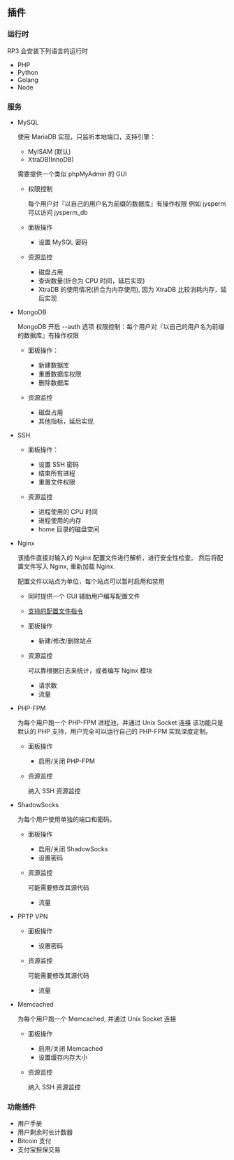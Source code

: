 ## 插件
### 运行时
RP3 会安装下列语言的运行时

* PHP
* Python
* Golang
* Node

### 服务

* MySQL

	使用 MariaDB 实现，只监听本地端口，支持引擎：

	* MyISAM (默认)
	* XtraDB(InnoDB)

	需要提供一个类似 phpMyAdmin 的 GUI

	* 权限控制

		每个用户对『以自己的用户名为前缀的数据库』有操作权限
		例如 jysperm 可以访问 jysperm_db

	* 面板操作

		* 设置 MySQL 密码

	* 资源监控

		* 磁盘占用
		* 查询数量(折合为 CPU 时间，延后实现)
		* XtraDB 的使用情况(折合为内存使用), 因为 XtraDB 比较消耗内存，延后实现


* MongoDB

	MongoDB 开启 --auth 选项
	权限控制：每个用户对『以自己的用户名为前缀的数据库』有操作权限

	* 面板操作：

		* 新建数据库
		* 重置数据库权限
		* 删除数据库

	* 资源监控

		* 磁盘占用
		* 其他指标，延后实现

* SSH

	* 面板操作：

		* 设置 SSH 密码
		* 结束所有进程
		* 重置文件权限

	* 资源监控

		* 进程使用的 CPU 时间
		* 进程使用的内存
		* home 目录的磁盘空间

* Nginx

	该插件直接对输入的 Nginx 配置文件进行解析，进行安全性检查。
	然后将配置文件写入 Nginx, 重新加载 Nginx.

	配置文件以站点为单位，每个站点可以暂时启用和禁用

	* 同时提供一个 GUI 辅助用户编写配置文件
	* [支持的配置文件指令](https://gist.github.com/jysperm/6479965)

	* 面板操作

		* 新建/修改/删除站点

	* 资源监控

		可以靠根据日志来统计，或者编写 Nginx 模块

		* 请求数
		* 流量

* PHP-FPM

	为每个用户跑一个 PHP-FPM 进程池，并通过 Unix Socket 连接
	该功能只是默认的 PHP 支持，用户完全可以运行自己的 PHP-FPM 实现深度定制。

	* 面板操作

		* 启用/关闭 PHP-FPM

	* 资源监控

		纳入 SSH 资源监控

* ShadowSocks

	为每个用户使用单独的端口和密码。

	* 面板操作

		* 启用/关闭 ShadowSocks
		* 设置密码

	* 资源监控

		可能需要修改其源代码

		* 流量

* PPTP VPN

	* 面板操作

		* 设置密码

	* 资源监控

		可能需要修改其源代码

		* 流量

* Memcached

	为每个用户跑一个 Memcached, 并通过 Unix Socket 连接

	* 面板操作

		* 启用/关闭 Memcached
		* 设置缓存内存大小

	* 资源监控

		纳入 SSH 资源监控

### 功能插件

* 用户手册
* 用户剩余时长计数器
* Bitcoin 支付
* 支付宝担保交易
